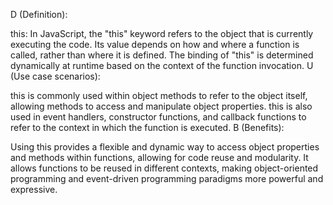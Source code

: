 D (Definition):

this: In JavaScript, the "this" keyword refers to the object that is currently executing the code. Its value depends on how and where a function is called, rather than where it is defined. The binding of "this" is determined dynamically at runtime based on the context of the function invocation.
U (Use case scenarios):

this is commonly used within object methods to refer to the object itself, allowing methods to access and manipulate object properties.
this is also used in event handlers, constructor functions, and callback functions to refer to the context in which the function is executed.
B (Benefits):

Using this provides a flexible and dynamic way to access object properties and methods within functions, allowing for code reuse and modularity.
It allows functions to be reused in different contexts, making object-oriented programming and event-driven programming paradigms more powerful and expressive.

